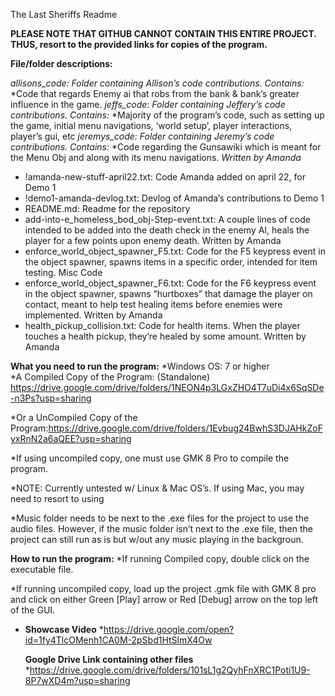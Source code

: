 The Last Sheriffs Readme

**PLEASE NOTE THAT GITHUB CANNOT CONTAIN THIS ENTIRE PROJECT. THUS, resort to the provided links for copies of the program.**

**File/folder descriptions:**

*allisons_code: Folder containing Allison’s code contributions. Contains:*
*Code that regards Enemy ai that robs from the bank & bank’s greater influence in the game.
*jeffs_code: Folder containing Jeffery’s code contributions. Contains:*
*Majority of the program’s code, such as setting up the game, initial menu navigations, ‘world setup’, player interactions, player’s gui, etc 
*jeremys_code: Folder containing Jeremy’s code contributions. Contains:*
*Code regarding the Gunsawiki which is meant for the Menu Obj and along with its menu navigations.
*Written by Amanda*
* !amanda-new-stuff-april22.txt: Code Amanda added on april 22, for Demo 1
* !demo1-amanda-devlog.txt: Devlog of Amanda’s contributions to Demo 1
* README.md: Readme for the repository
* add-into-e_homeless_bod_obj-Step-event.txt: A couple lines of code intended to be added into the death check in the enemy AI, heals the player for a few points upon enemy death. Written by Amanda
* enforce_world_object_spawner_F5.txt: Code for the F5 keypress event in the object spawner, spawns items in a specific order, intended for item testing. 
    Misc Code
* enforce_world_object_spawner_F6.txt: Code for the F6 keypress event in the object spawner, spawns “hurtboxes” that damage the player on contact, meant to help test healing items before enemies were implemented. Written by Amanda
* health_pickup_collision.txt: Code for health items. When the player touches a health pickup, they’re healed by some amount. Written by Amanda

**What you need to run the program:**
*Windows OS: 7 or higher  
*A Compiled Copy of the Program: (Standalone) https://drive.google.com/drive/folders/1NEON4p3LGxZHO4T7uDi4x6SqSDe-n3Ps?usp=sharing

*Or a UnCompiled Copy of the Program:https://drive.google.com/drive/folders/1Evbug24BwhS3DJAHkZoFyxRnN2a6aQEE?usp=sharing

*If using uncompiled copy, one must use GMK 8 Pro to compile the program.

*NOTE: Currently untested w/ Linux & Mac OS’s. If using Mac, you may need to resort to using

*Music folder needs to be next to the .exe files for the project to use the audio files. However, if the music folder isn’t next to the .exe file, then the project can still run as is but w/out any music playing in the backgroun. 

**How to run the program:**
*If running Compiled copy, double click on the executable file.

*If running uncompiled copy, load up the project .gmk file with GMK 8 pro and click on either Green [Play] arrow or Red [Debug] arrow on the top left  of the GUI.

*
    **Showcase Video**
    *https://drive.google.com/open?id=1fy4TlcOMenh1CA0M-2pSbd1HtSlmX4Ow

    **Google Drive Link containing other files**
    *https://drive.google.com/drive/folders/101sL1g2QyhFnXRC1Poti1U9-8P7wXD4m?usp=sharing

